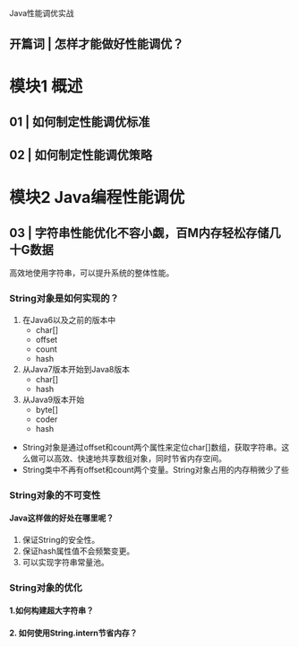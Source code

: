 Java性能调优实战

## 开篇词 | 怎样才能做好性能调优？ ##

# 模块1 概述 #

## 01 | 如何制定性能调优标准 ##

## 02 | 如何制定性能调优策略 ##

# 模块2 Java编程性能调优 #

## 03 | 字符串性能优化不容小觑，百M内存轻松存储几十G数据 ##

高效地使用字符串，可以提升系统的整体性能。

### String对象是如何实现的？ ###

1. 在Java6以及之前的版本中
	* char[]
	* offset
	* count
	* hash
2. 从Java7版本开始到Java8版本
	* char[]
	* hash 
3. 从Java9版本开始
	* byte[]
	* coder
	* hash

* String对象是通过offset和count两个属性来定位char[]数组，获取字符串。这么做可以高效、快速地共享数组对象，同时节省内存空间。
* String类中不再有offset和count两个变量。String对象占用的内存稍微少了些

### String对象的不可变性 ###



#### Java这样做的好处在哪里呢？ ####

1. 保证String的安全性。
2. 保证hash属性值不会频繁变更。
3. 可以实现字符串常量池。

### String对象的优化 ###

#### 1.如何构建超大字符串？ ####

#### 2. 如何使用String.intern节省内存？ ####


